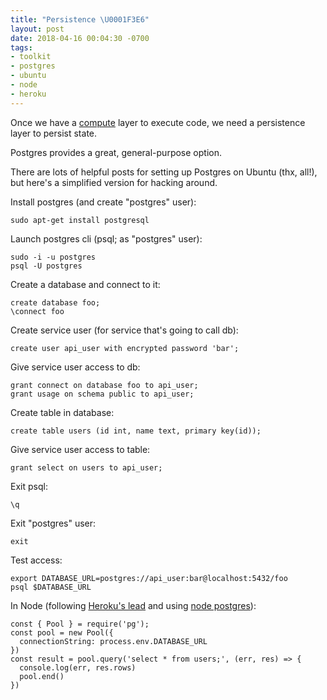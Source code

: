 ```yaml
---
title: "Persistence \U0001F3E6"
layout: post
date: 2018-04-16 00:04:30 -0700
tags:
- toolkit
- postgres
- ubuntu
- node
- heroku
---
```

Once we have a [compute](compute) layer to execute code, we need a persistence layer to persist state.

Postgres provides a great, general-purpose option.

There are lots of helpful posts for setting up Postgres on Ubuntu (thx, all!), but here's a simplified version for hacking around.

Install postgres (and create "postgres" user):

    sudo apt-get install postgresql

Launch postgres cli (psql; as "postgres" user):

	sudo -i -u postgres
    psql -U postgres

Create a database and connect to it:

	create database foo;
    \connect foo

Create service user (for service that's going to call db):

	create user api_user with encrypted password 'bar';
    
Give service user access to db:

	grant connect on database foo to api_user;
    grant usage on schema public to api_user;

Create table in database:

	create table users (id int, name text, primary key(id));

Give service user access to table:

    grant select on users to api_user;

Exit psql:

	\q

Exit "postgres" user:

	exit

Test access:

	export DATABASE_URL=postgres://api_user:bar@localhost:5432/foo
	psql $DATABASE_URL

In Node (following [Heroku's lead](https://devcenter.heroku.com/articles/getting-started-with-nodejs#provision-a-database) and using [node postgres](https://node-postgres.com/features/queries)):

    const { Pool } = require('pg');
    const pool = new Pool({
      connectionString: process.env.DATABASE_URL
    })  
    const result = pool.query('select * from users;', (err, res) => {
      console.log(err, res.rows)
      pool.end()
    })